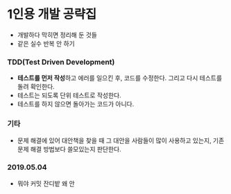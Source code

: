 # 1인용 개발 공략집

- 개발하다 막히면 정리해 둔 것들
- 같은 실수 반복 안 하기


### TDD(Test Driven Development)
- **테스트를 먼저 작성**하고 에러를 일으킨 후, 코드를 수정한다. 그리고 다시 테스트를 돌려 확인한다.
- 테스트는 되도록 단위 테스트로 작성한다.
- 테스트를 하지 않으면 돌아가는 코드가 아니다.


### 기타
- 문제 해결에 있어 대안책을 찾을 때 그 대안을 사람들이 많이 사용하고 있는지, 기존 문제 해결 방법보다 쓸모있는지 판단한다.

### 2019.05.04
- 뭐야 커밋 잔디밭 왜 안 
